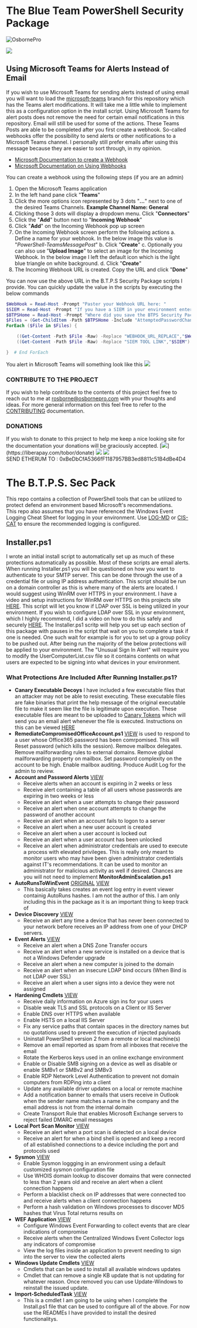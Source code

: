 # The Blue Team PowerShell Security Package

![OsbornePro](https://raw.githubusercontent.com/OsbornePro/BTPS-SecPack/master/docs/img/Logo.png)

<img src="https://img.shields.io/liberapay/goal/tobor.svg?logo=liberapay">

## Using Microsoft Teams for Alerts Instead of Email

If you wish to use Microsoft Teams for sending alerts instead of using email you will want to load the [microsoft-teams](https://github.com/OsbornePro/BTPS-SecPack/tree/microsoft-teams) branch for this repository which has the Teams alert modifications. It will take me a little while to implement this as a configuration option in the install script. Using Microsoft Teams for alert posts does not remove the need for certain email notifications in this repository. Email will still be used for some of the actions. These Teams Posts are able to be completed after you first create a webhook. So-called webhooks offer the possibility to send alerts or other notifications to a Microsoft Teams channel. I personally still prefer emails after using this message because they are easier to sort through, in my opinion.
- [Microsoft Documentation to create a Webhook](https://docs.microsoft.com/en-us/microsoftteams/platform/webhooks-and-connectors/how-to/add-incoming-webhook)
- [Microsoft Documentation on Using Webhooks](https://docs.microsoft.com/en-us/microsoftteams/platform/webhooks-and-connectors/how-to/connectors-using?tabs=cURL)

You can create a webhook using the following steps (if you are an admin)
1. Open the Microsoft Teams application
2. In the left hand pane click "__Teams__"
3. Click the more options icon represented by 3 dots "__...__" next to one of the desired Teams Channels. __Example Channel Name: General__
4. Clicking those 3 dots will display a dropdown menu. Click "__Connectors__"
5. Click the "__Add__" button next to "__Incoming Webhook__"
6. Click "__Add__" on the Incoming Webhook pop up screen
7. On the Incoming Webhook screen perform the following actions
    a. Define a name for your webhook. In the below image this value is "_PowerShell-TeamsMessagePost_"
    b. Click "__Create__"
    c. Optionally you can also use "__Upload Image__" to select an image for the Incoming Webhook. In the below image I left the default icon which is the light blue triangle on white background.
    d. Click "__Create__"
8. The Incoming Webhook URL is created. Copy the URL and click "__Done__"

You can now use the above URL in the B.T.P.S Security Package scripts I provide. You can quickly update the value in the scripts by executing the below commands
```powershell
$WebHook = Read-Host -Prompt "Paster your Webhook URL here: "
$SIEM = Read-Host -Prompt "If you have a SIEM in your environment enter the link here: "
$BTPSHome = Read-Host -Prompt "Where did you save the BTPS Security Pacakge git repo? EXAMPLE: C:\Users\Administrator\Downloads\BTPS-SecPack-microsoft-teams"
$Files = (Get-ChildItem -Path $BTPSHome -Include "AttemptedPasswordChange.ps1","AttemptedPasswordReset.ps1","Failed.Username.and.Password.ps1","User.Account.Created.ps1 ","User.Account.Locked.ps1","User.Account.Unlocked.ps1","DNSZoneTransferAlert.ps1","NewComputerAlert.ps1","Query-InsecureLDAPBinds.ps1","UnusualUserSignInAlert.ps1","Watch-PortScan.ps1 " -Recurse -ErrorAction SilentlyContinue -Force).FullName
ForEach ($File in $Files) {

    ((Get-Content -Path $File -Raw) -Replace "WEBHOOK_URL_REPLACE","$WebHook") | Set-Content -Path $File -Force
    ((Get-Content -Path $File -Raw) -Replace "SIEM TOOL LINK","$SIEM") | Set-Content -Path $File -Force

}  # End ForEach
```

You alert in Microsoft Teams will something look like this
![](https://raw.githubusercontent.com/OsbornePro/BTPS-SecPack/master/docs/img/TeamsPostAlert.png)

### CONTRIBUTE TO THE PROJECT

If you wish to help contribute to the contents of this project feel free to reach out to me at rosborne@osbornepro.com with your thoughts and ideas. For more general information on this feel free to refer to the [CONTRIBUTING](https://github.com/tobor88/BTPS-SecPack/blob/master/CONTRIBUTING.md) documentation.

### DONATIONS

If you wish to donate to this project to help me keep a nice looking site for the documentation your donations will be graciously accepted.
[![](https://img.shields.io/badge/LiberaPay-BTPSSecPack-yellow")](https://liberapay.com/tobor/donate)
[![](https://img.shields.io/badge/PayPal-BTPSSecPack-blue)](https://www.paypal.com/cgi-bin/webscr?cmd=_donations&business=AGKU5LWZA67XC&currency_code=USD&source=url)
[![](https://img.shields.io/badge/Etherum-BTPSSecPack-purple)](https://www.coinbase.com) <br>
SEND ETHERUM TO : 0xBeDbCfA5366fF1187957BB3ed8811c51B4dBe4D4 <br>

# The B.T.P.S. Sec Pack

This repo contains a collection of PowerShell tools that can be utilized to protect defend an environment based Microsoft's recommendations.
<br>
This repo also assumes that you have referenced the Windows Event Logging Cheat Sheet for logging in your environment. Use [LOG-MD](https://www.imfsecurity.com/free) or [CIS-CAT](https://learn.cisecurity.org/benchmarks#:~:text=CIS%20Benchmarks%20are%20the%20only%20consensus-based%2C%20best-practice%20security,and%20accepted%20by%20government%2C%20business%2C%20industry%2C%20and%20academia) to ensure the recommended logging is configured.

## Installer.ps1

I wrote an initial install script to automatically set up as much of these protections automatically as possible. Most of these scripts are email alerts. When running Installer.ps1 you will be questioned on how you want to authenticate to your SMTP server. This can be done through the use of a credential file or using IP address authentication. This script should be run on a domain controller as this is where many of the alerts are located. I would suggest using WinRM over HTTPS in your environment. I have a video and setup instructions for WinRM over HTTPS on this projects site [HERE](https://btps-secpack.com/winrm-over-https). This script will let you know if LDAP over SSL is being utilized in your environment. If you wish to configure LDAP over SSL in your environment, which I highly recommend, I did a video on how to do this safely and securely [HERE](https://youtu.be/8rlk2xDkgLw). The Installer.ps1 scritp will help you set up each section of this package with pauses in the script that wait on you to complete a task if one is needed. One such wait for example is for you to set up a group policy to be pushed out. After being run the majority of the below protections will be applied to your environment. The "Unusual Sign In Alert" will require you to modify the UserComputerList.csv file so it contains contents on what users are expected to be signing into what devices in your environment.

### What Protections Are Included After Running Installer.ps1?

- __Canary Executable Decoys__ I have included a few executable files that an attacker may not be able to resist executing. These executable files are fake binaries that print the help message of the original executable file to make it seem like the file is legitimate upon execution. These executable files are meant to be uploaded to [Canary Tokens](https://www.canarytokens.org/generate) which will send you an email alert whenever the file is executed. Instructions on this can be viewed [HERE](https://github.com/tobor88/BTPS-SecPack/blob/master/Canary%20Executables/README.md)
- __RemediateCompromisedOfficeAccount.ps1__ [VIEW](https://github.com/tobor88/BTPS-SecPack/blob/master/RemediateCompromisedOfficeAccount.ps1) is used to respond to a user whose Office365 password has been comrpomised. This will Reset password (which kills the session). Remove mailbox delegates. Remove mailforwarding rules to external domains. Remove global mailforwarding property on mailbox. Set password complexity on the account to be high. Enable mailbox auditing. Produce Audit Log for the admin to review.
- __Account and Password Alerts__ [VIEW](https://github.com/tobor88/BTPS-SecPack/tree/master/Account%20and%20Password%20Alerts)
    - Receive alerts when an account is expiring in 2 weeks or less
    - Receive alert containing a table of all users whose passwords are expiring in two weeks or less
    - Receive an alert when a user attempts to change their password
    - Receive an alert when one account attempts to change the password of another account
    - Receive an alert when an account fails to logon to a server
    - Receive an alert when a new user account is created
    - Receive an alert when a user account is locked out
    - Receive an alert when a user account has been unlocked
    - Receive an alert when administrator credentials are used to execute a process with elevated privileges. This is really only meant to monitor users who may have been given administrator credentials against IT's recommendations. It can be used to monitor an administrator for malicious activity as well if desired. Chances are you will not need to implement __MonitorAdminEscalation.ps1__
- __AutoRunsToWinEvent__ [ORIGINAL](https://github.com/palantir/windows-event-forwarding/tree/master/AutorunsToWinEventLog) [VIEW](https://github.com/tobor88/BTPS-SecPack/tree/master/AutoRunsToWinEvent)
    - This basically takes creates an event log entry in event viewer containig AutoRuns hashes. I am not the author of this. I am only including this in the package as it is an important thing to keep track of
- __Device Discovery__ [VIEW](https://github.com/tobor88/BTPS-SecPack/tree/master/Device%20Discovery)
    - Receive an alert any time a device that has never been connected to your network before receives an IP address from one of your DHCP servers.
- __Event Alerts__ [VIEW](https://github.com/tobor88/BTPS-SecPack/tree/master/Event%20Alerts)
    - Receive an alert when a DNS Zone Transfer occurs
    - Receive an alert when a new service is installed on a device that is not a Windows Defender upgrade
    - Receive an alert when a new computer is joined to the domain
    - Receive an alert when an insecure LDAP bind occurs (When Bind is not LDAP over SSL)
    - Receive an alert when a user signs into a device they were not assigned
- __Hardening Cmdlets__ [VIEW](https://github.com/tobor88/BTPS-SecPack/tree/master/Hardening%20Cmdlets)
    - Receive daily information on Azure sign ins for your users
    - Disable weak TLS and SSL protocols on a Client or IIS Server
    - Enable DNS over HTTPS when available
    - Enable HSTS on a local IIS Server
    - Fix any service paths that contain spaces in the directory names but no quotations used to prevent the execution of injected payloads
    - Uninstall PowerShell version 2 from a remote or local machine(s)
    - Remove an email reported as spam from all inboxes that receive the email
    - Rotate the Kerberos keys used in an online exchange environment
    - Enable or Disable SMB signing on a device as well as disable or enable SMBv1 or SMBv2 and SMBv3
    - Enable RDP Network Level Authentication to prevent not domain computers from RDPing into a client
    - Update any available driver updates on a local or remote machine
    - Add a notification banner to emails that users receive in Outlook when the sender name matches a name in the company and the email address is not from the internal domain
    - Create Transport Rule that enables Microsoft Exchange servers to reject failed DMARC email messages
- __Local Port Scan Monitor__ [VIEW](https://github.com/tobor88/BTPS-SecPack/tree/master/Local%20Port%20Scan%20Monitor)
    - Receive an alert when a port scan is detected on a local device
    - Receive an alert for when a bind shell is opened and keep a record of all established connections to a device including the port and protocols used
- __Sysmon__ [VIEW](https://github.com/tobor88/BTPS-SecPack/tree/master/Sysmon)
    - Enable Sysmon loggging in an environment using a default customized sysmon configuration file
    - Use WHOIS domain lookup to discover domains that were connected to less than 2 years old and receive an alert when a client connection happens
    - Perform a blacklist check on IP addresses that were connected too and receive alerts when a client connection happens
    - Perform a hash validation on Windows processes to discover MD5 hashes that Virus Total returns results on
- __WEF Application__ [VIEW](https://github.com/tobor88/BTPS-SecPack/tree/master/WEF%20Application)
    - Configure Windows Event Forwarding to collect events that are clear indications of compromise
    - Receive alerts when the Centralized Windows Event Collector logs any indicators of compromise
    - View the log files inside an application to prevent needing to sign into the server to view the collected alerts
- __Windows Update Cmdlets__ [VIEW](https://github.com/tobor88/BTPS-SecPack/tree/master/Windows%20Update%20Cmdlets)
    - Cmdlets that can be used to install all available windows updates
    - Cmdlet that can remove a single KB update that is not updating for whatever reason. Once removed you can use Update-Windows to reinstall the issued update.
- __Import-ScheduledTask__ [VIEW](https://github.com/tobor88/BTPS-SecPack/blob/master/Import-ScheduledTask.ps1)
    - This is a cmdlet I am going to be using when I complete the Install.ps1 file that can be used to configure all of the above. For now use the READMEs I have provided to install the desired functionalitys.

